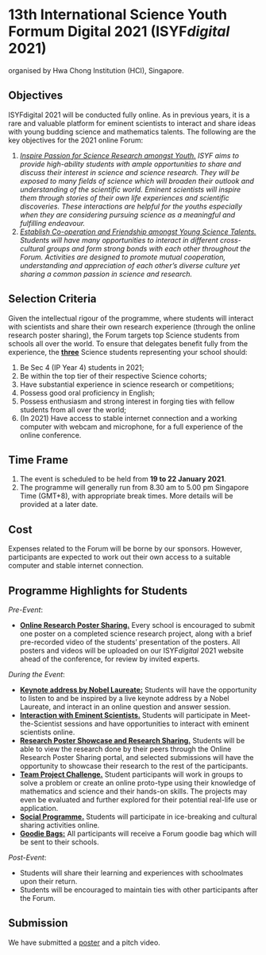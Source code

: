 # 13th International Science Youth Formum Digital 2021 (ISYF<i>digital</i> 2021)
organised by Hwa Chong Institution (HCI), Singapore.

## Objectives

ISYFdigital 2021 will be conducted fully online. As in previous years, it is a rare and valuable platform for eminent scientists to interact and share ideas with young budding science and mathematics talents. The following are the key objectives for the 2021 online Forum:

1. _<ins>Inspire Passion for Science Research amongst Youth.</ins> ISYF aims to provide high-ability students with ample opportunities to share and discuss their interest in science and science research. They will be exposed to many fields of science which will broaden their outlook and understanding of the scientific world. Eminent scientists will inspire them through stories of their own life experiences and scientific discoveries. These interactions are helpful for the youths especially when they are considering pursuing science as a meaningful and fulfilling endeavour._
2. _<ins>Establish Co-operation and Friendship amongst Young Science Talents.</ins> Students will have many opportunities to interact in different cross-cultural groups and form strong bonds with each other throughout the Forum. Activities are designed to promote mutual cooperation, understanding and appreciation of each other’s diverse culture yet sharing a common passion in science and research._


## Selection Criteria

Given the intellectual rigour of the programme, where students will interact with scientists and share their own research experience (through the online research poster sharing), the Forum targets top Science students from schools all over the world. To ensure that delegates benefit fully from the experience, the <ins>**three**</ins> Science students representing your school should: 

1. Be Sec 4 (IP Year 4) students in 2021;
2. Be within the top tier of their respective Science cohorts;
3. Have substantial experience in science research or competitions;
4. Possess good oral proficiency in English;
5. Possess enthusiasm and strong interest in forging ties with fellow students from all over the world;
6. (In 2021) Have access to stable internet connection and a working computer with webcam and microphone, for a full experience of the online conference.


## Time Frame

1. The event is scheduled to be held from **19 to 22 January 2021**.
2. The programme will generally run from 8.30 am to 5.00 pm Singapore Time (GMT+8), with appropriate break times. More details will be provided at a later date.


## Cost

Expenses related to the Forum will be borne by our sponsors. However, participants are
expected to work out their own access to a suitable computer and stable internet
connection.


## Programme Highlights for Students

*Pre-Event*:
- <ins>**Online Research Poster Sharing.**</ins> Every school is encouraged to submit one poster on a completed science research project, along with a brief pre-recorded video of the students’ presentation of the posters. All posters and videos will be uploaded on our ISYF<i>digital</i> 2021 website ahead of the conference, for review by invited experts.


*During the Event*:
- <ins>**Keynote address by Nobel Laureate:**</ins> Students will have the opportunity to listen to and be inspired by a live keynote address by a Nobel Laureate, and interact in an online question and answer session.
- <ins>**Interaction with Eminent Scientists.**</ins> Students will participate in Meet-the-Scientist sessions and have opportunities to interact with eminent scientists online.
- <ins>**Research Poster Showcase and Research Sharing.**</ins> Students will be able to view the research done by their peers through the Online Research Poster Sharing portal, and selected submissions will have the opportunity to showcase their research to the rest of the participants.
- <ins>**Team Project Challenge.**</ins> Student participants will work in groups to solve a problem or create an online proto-type using their knowledge of mathematics and science and their hands-on skills. The projects may even be evaluated and further explored for their potential real-life use or application.
- <ins>**Social Programme.**</ins> Students will participate in ice-breaking and cultural sharing activities online.
- <ins>**Goodie Bags:**</ins> All participants will receive a Forum goodie bag which will be sent to their schools.


*Post-Event*:
- Students will share their learning and experiences with schoolmates upon their return.
- Students will be encouraged to maintain ties with other participants after the Forum.


## Submission
We have submitted a [poster](poster/Gait%20Monitoring%20and%20Analysis%20for%20Parkinson's%20Disease%20Patients.pdf) and a pitch video.
